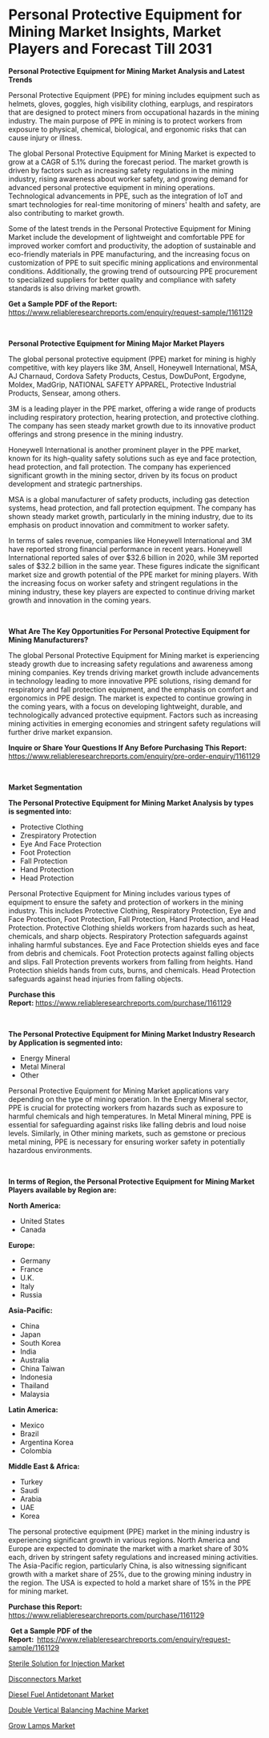 <p><h1>Personal Protective Equipment for Mining Market Insights, Market Players and Forecast Till 2031</h1></p><p><strong>Personal Protective Equipment for Mining Market Analysis and Latest Trends</strong></p>
<p><p>Personal Protective Equipment (PPE) for mining includes equipment such as helmets, gloves, goggles, high visibility clothing, earplugs, and respirators that are designed to protect miners from occupational hazards in the mining industry. The main purpose of PPE in mining is to protect workers from exposure to physical, chemical, biological, and ergonomic risks that can cause injury or illness.</p><p>The global Personal Protective Equipment for Mining Market is expected to grow at a CAGR of 5.1% during the forecast period. The market growth is driven by factors such as increasing safety regulations in the mining industry, rising awareness about worker safety, and growing demand for advanced personal protective equipment in mining operations. Technological advancements in PPE, such as the integration of IoT and smart technologies for real-time monitoring of miners' health and safety, are also contributing to market growth.</p><p>Some of the latest trends in the Personal Protective Equipment for Mining Market include the development of lightweight and comfortable PPE for improved worker comfort and productivity, the adoption of sustainable and eco-friendly materials in PPE manufacturing, and the increasing focus on customization of PPE to suit specific mining applications and environmental conditions. Additionally, the growing trend of outsourcing PPE procurement to specialized suppliers for better quality and compliance with safety standards is also driving market growth.</p></p>
<p><strong>Get a Sample PDF of the Report:&nbsp;</strong> <a href="https://www.reliableresearchreports.com/enquiry/request-sample/1161129">https://www.reliableresearchreports.com/enquiry/request-sample/1161129</a></p>
<p>&nbsp;</p>
<p><strong>Personal Protective Equipment for Mining Major Market Players</strong></p>
<p><p>The global personal protective equipment (PPE) market for mining is highly competitive, with key players like 3M, Ansell, Honeywell International, MSA, AJ Charnaud, Cordova Safety Products, Cestus, DowDuPont, Ergodyne, Moldex, MadGrip, NATIONAL SAFETY APPAREL, Protective Industrial Products, Sensear, among others.</p><p>3M is a leading player in the PPE market, offering a wide range of products including respiratory protection, hearing protection, and protective clothing. The company has seen steady market growth due to its innovative product offerings and strong presence in the mining industry.</p><p>Honeywell International is another prominent player in the PPE market, known for its high-quality safety solutions such as eye and face protection, head protection, and fall protection. The company has experienced significant growth in the mining sector, driven by its focus on product development and strategic partnerships.</p><p>MSA is a global manufacturer of safety products, including gas detection systems, head protection, and fall protection equipment. The company has shown steady market growth, particularly in the mining industry, due to its emphasis on product innovation and commitment to worker safety.</p><p>In terms of sales revenue, companies like Honeywell International and 3M have reported strong financial performance in recent years. Honeywell International reported sales of over $32.6 billion in 2020, while 3M reported sales of $32.2 billion in the same year. These figures indicate the significant market size and growth potential of the PPE market for mining players. With the increasing focus on worker safety and stringent regulations in the mining industry, these key players are expected to continue driving market growth and innovation in the coming years.</p></p>
<p>&nbsp;</p>
<p><strong>What Are The Key Opportunities For Personal Protective Equipment for Mining Manufacturers?</strong></p>
<p><p>The global Personal Protective Equipment for Mining market is experiencing steady growth due to increasing safety regulations and awareness among mining companies. Key trends driving market growth include advancements in technology leading to more innovative PPE solutions, rising demand for respiratory and fall protection equipment, and the emphasis on comfort and ergonomics in PPE design. The market is expected to continue growing in the coming years, with a focus on developing lightweight, durable, and technologically advanced protective equipment. Factors such as increasing mining activities in emerging economies and stringent safety regulations will further drive market expansion.</p></p>
<p><strong>Inquire or Share Your Questions If Any Before Purchasing This Report:</strong> <a href="https://www.reliableresearchreports.com/enquiry/pre-order-enquiry/1161129">https://www.reliableresearchreports.com/enquiry/pre-order-enquiry/1161129</a></p>
<p>&nbsp;</p>
<p><strong>Market Segmentation</strong></p>
<p><strong>The Personal Protective Equipment for Mining Market Analysis by types is segmented into:</strong></p>
<p><ul><li>Protective Clothing</li><li>Zrespiratory Protection</li><li>Eye And Face Protection</li><li>Foot Protection</li><li>Fall Protection</li><li>Hand Protection</li><li>Head Protection</li></ul></p>
<p><p>Personal Protective Equipment for Mining includes various types of equipment to ensure the safety and protection of workers in the mining industry. This includes Protective Clothing, Respiratory Protection, Eye and Face Protection, Foot Protection, Fall Protection, Hand Protection, and Head Protection. Protective Clothing shields workers from hazards such as heat, chemicals, and sharp objects. Respiratory Protection safeguards against inhaling harmful substances. Eye and Face Protection shields eyes and face from debris and chemicals. Foot Protection protects against falling objects and slips. Fall Protection prevents workers from falling from heights. Hand Protection shields hands from cuts, burns, and chemicals. Head Protection safeguards against head injuries from falling objects.</p></p>
<p><strong>Purchase this Report:&nbsp;</strong><a href="https://www.reliableresearchreports.com/purchase/1161129">https://www.reliableresearchreports.com/purchase/1161129</a></p>
<p>&nbsp;</p>
<p><strong>The Personal Protective Equipment for Mining Market Industry Research by Application is segmented into:</strong></p>
<p><ul><li>Energy Mineral</li><li>Metal Mineral</li><li>Other</li></ul></p>
<p><p>Personal Protective Equipment for Mining Market applications vary depending on the type of mining operation. In the Energy Mineral sector, PPE is crucial for protecting workers from hazards such as exposure to harmful chemicals and high temperatures. In Metal Mineral mining, PPE is essential for safeguarding against risks like falling debris and loud noise levels. Similarly, in Other mining markets, such as gemstone or precious metal mining, PPE is necessary for ensuring worker safety in potentially hazardous environments.</p></p>
<p>&nbsp;</p>
<p><strong>In terms of Region, the Personal Protective Equipment for Mining Market Players available by Region are:</strong></p>
<p>
    <p> <strong> North America: </strong>
        <ul>
            <li>United States</li>
            <li>Canada</li>
        </ul>
        </p> 
    <p> <strong> Europe: </strong>
        <ul>
            <li>Germany</li>
            <li>France</li>
            <li>U.K.</li>
            <li>Italy</li>
            <li>Russia</li>
        </ul>
        </p> 
    <p> <strong> Asia-Pacific: </strong>
        <ul>
            <li>China</li>
            <li>Japan</li>
            <li>South Korea</li>
            <li>India</li>
            <li>Australia</li>
            <li>China Taiwan</li>
            <li>Indonesia</li>
            <li>Thailand</li>
            <li>Malaysia</li>
        </ul>
        </p> 
    <p> <strong> Latin America: </strong>
        <ul>
            <li>Mexico</li>
            <li>Brazil</li>
            <li>Argentina Korea</li>
            <li>Colombia</li>
        </ul>
        </p> 
    <p> <strong> Middle East & Africa: </strong>
        <ul>
            <li>Turkey</li>
            <li>Saudi</li>
            <li>Arabia</li>
            <li>UAE</li>
            <li>Korea</li>
        </ul>
    </p>
    </p>
<p><p>The personal protective equipment (PPE) market in the mining industry is experiencing significant growth in various regions. North America and Europe are expected to dominate the market with a market share of 30% each, driven by stringent safety regulations and increased mining activities. The Asia-Pacific region, particularly China, is also witnessing significant growth with a market share of 25%, due to the growing mining industry in the region. The USA is expected to hold a market share of 15% in the PPE for mining market.</p></p>
<p><strong>Purchase this Report: </strong><a href="https://www.reliableresearchreports.com/purchase/1161129">https://www.reliableresearchreports.com/purchase/1161129</a></p>
<p>&nbsp;<strong>Get a Sample PDF of the Report:&nbsp;&nbsp;</strong><a href="https://www.reliableresearchreports.com/enquiry/request-sample/1161129">https://www.reliableresearchreports.com/enquiry/request-sample/1161129</a></p>
<p><strong></strong></p>
<p><p><a href="https://issuu.com/reportprime-2/docs/sterile-solution-for-injection-market-size-2030.pp">Sterile Solution for Injection Market</a></p><p><a href="https://medium.com/@jamesvasquez75/disconnectors-market-analysis-and-sze-forecasted-for-period-from-2024-to-2031-d9ea63174e93">Disconnectors Market</a></p><p><a href="https://github.com/juniordelafrance/Market-Research-Report-List-1/blob/main/diesel-fuel-antidetonant-market.md">Diesel Fuel Antidetonant Market</a></p><p><a href="https://github.com/rahu1506/Market-Research-Report-List-2/blob/main/double-vertical-balancing-machine-market.md">Double Vertical Balancing Machine Market</a></p><p><a href="https://medium.com/@jamesvasquez75/grow-lamps-market-insights-into-market-cagr-market-trends-and-growth-strategies-41bbf64cd830">Grow Lamps Market</a></p></p>